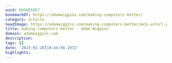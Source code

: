 ```yaml
---
uuid: 645601057
bookmarkOf: https://adamwiggins.com/making-computers-better/
category: article
headImage: https://adamwiggins.com/making-computers-better/mcb-unfurl.png
title: making computers better · Adam Wiggins
domain: adamwiggins.com
description: 
tags: []
date: '2023-01-26T19:44:56.197Z'
highlights: 
---
```



